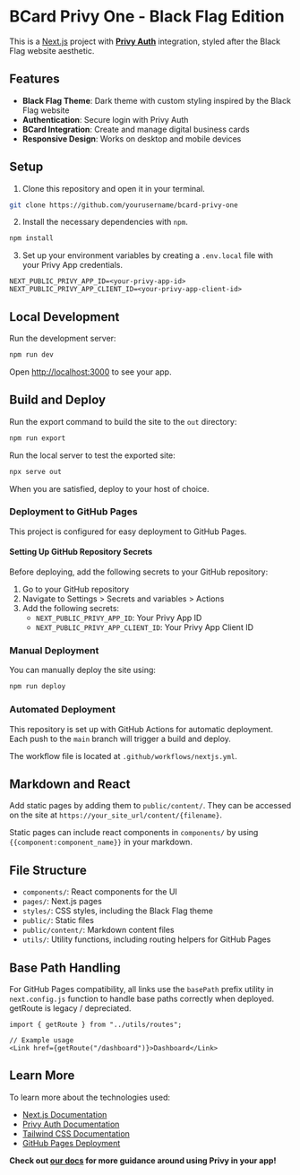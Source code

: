 # BCard Privy One - Black Flag Edition

This is a [Next.js](https://nextjs.org/) project with [**Privy Auth**](https://www.privy.io/) integration, styled after the Black Flag website aesthetic.

## Features

- **Black Flag Theme**: Dark theme with custom styling inspired by the Black Flag website
- **Authentication**: Secure login with Privy Auth
- **BCard Integration**: Create and manage digital business cards
- **Responsive Design**: Works on desktop and mobile devices

## Setup

1. Clone this repository and open it in your terminal.
```sh
git clone https://github.com/yourusername/bcard-privy-one
```

2. Install the necessary dependencies with `npm`.
```sh
npm install
```

3. Set up your environment variables by creating a `.env.local` file with your Privy App credentials.
```
NEXT_PUBLIC_PRIVY_APP_ID=<your-privy-app-id>
NEXT_PUBLIC_PRIVY_APP_CLIENT_ID=<your-privy-app-client-id>
```

## Local Development

Run the development server:

```bash
npm run dev
```

Open [http://localhost:3000](http://localhost:3000) to see your app.

## Build and Deploy

Run the export command to build the site to the `out` directory:
```bash
npm run export
```

Run the local server to test the exported site:
```bash
npx serve out
```

When you are satisfied, deploy to your host of choice.


### Deployment to GitHub Pages

This project is configured for easy deployment to GitHub Pages.

#### Setting Up GitHub Repository Secrets

Before deploying, add the following secrets to your GitHub repository:

1. Go to your GitHub repository
2. Navigate to Settings > Secrets and variables > Actions
3. Add the following secrets:
   - `NEXT_PUBLIC_PRIVY_APP_ID`: Your Privy App ID
   - `NEXT_PUBLIC_PRIVY_APP_CLIENT_ID`: Your Privy App Client ID

### Manual Deployment

You can manually deploy the site using:

```bash
npm run deploy
```

### Automated Deployment

This repository is set up with GitHub Actions for automatic deployment. Each push to the `main` branch will trigger a build and deploy.

The workflow file is located at `.github/workflows/nextjs.yml`.

## Markdown and React

Add static pages by adding them to `public/content/`.  They can be accessed on the site at `https://your_site_url/content/{filename}`.

Static pages can include react components in `components/` by using `{{component:component_name}}` in your markdown.

## File Structure

- `components/`: React components for the UI
- `pages/`: Next.js pages
- `styles/`: CSS styles, including the Black Flag theme
- `public/`: Static files
- `public/content/`: Markdown content files
- `utils/`: Utility functions, including routing helpers for GitHub Pages

## Base Path Handling

For GitHub Pages compatibility, all links use the `basePath` prefix utility in `next.config.js` function to handle base paths correctly when deployed. getRoute is legacy / depreciated.

```tsx
import { getRoute } from "../utils/routes";

// Example usage
<Link href={getRoute("/dashboard")}>Dashboard</Link>
```

## Learn More

To learn more about the technologies used:

- [Next.js Documentation](https://nextjs.org/docs)
- [Privy Auth Documentation](https://docs.privy.io/)
- [Tailwind CSS Documentation](https://tailwindcss.com/docs)
- [GitHub Pages Deployment](https://pages.github.com/)

**Check out [our docs](https://docs.privy.io/) for more guidance around using Privy in your app!**

